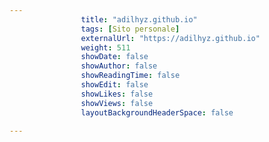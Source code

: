 ```yaml
---
                title: "adilhyz.github.io"
                tags: [Sito personale]
                externalUrl: "https://adilhyz.github.io"
                weight: 511
                showDate: false
                showAuthor: false
                showReadingTime: false
                showEdit: false
                showLikes: false
                showViews: false
                layoutBackgroundHeaderSpace: false
                
---
```


